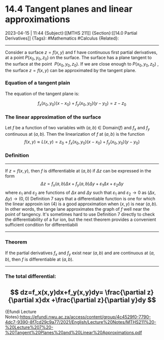 # 14.4 Tangent planes and linear approximations
2023-04-15 | 11:44
{Subject}:[[MTHS 211]]
{Section}:[[14.0 Partial Derivatives]]
{Tags}: #Mathematics #Calculus 
{Related}:

--- 
Consider a surface $z=f(x,y)$ and f have continuous first partial derivatives, at a point $P(x_0,y_0,z_0)$ on the surface. The surface has a plane tangent to the surface at the point  $P(x_0,y_0,z_0)$. If we are close enough to $P(x_0,y_0,z_0)$ , the surface $z=f(x,y)$ can be approximated by the tangent plane.
### Equation of a tangent plain

The equation of the tangent plane is:

$$ f_x(x_0,y_0)(x−x_0)+f_y(x_0,y_0)(y−y_0)=z−z_0 $$

### The linear approximation of the surface

Let $f$ be a function of two variables with $(a,b)$ $\in$ Domain($f$) and $f_x$ and $f_y$ continuous at $(a,b)$. Then the linearization of $f$ at $(a,b)$ is the function $$ f(x,y)≈L(x,y)=z_0+f_x(x_0,y_0)(x−x_0)+f_y(x_0,y_0)(y−y_0) $$
### Definition 

---
If $z=f(x, y)$, then $f$ is differentiable at $(a, b)$ if $\Delta z$ can be expressed in the form
$$
\Delta z=f_x(a, b) \Delta x+f_y(a, b) \Delta y+\varepsilon_1 \Delta x+\varepsilon_2 \Delta y
$$
where $\varepsilon_1$ and $\varepsilon_2$ are functions of $\Delta x$ and $\Delta y$ such that $\varepsilon_1$ and $\varepsilon_2 \rightarrow 0$ as $(\Delta x, \Delta y) \rightarrow(0,0)$
Definition 7 says that a differentiable function is one for which the linear approxin ion (4) is a good approximation when $(x, y)$ is near $(a, b)$. In other words, the tange lane approximates the graph of $f$ well near the point of tangency.
It's sometimes hard to use Definition 7 directly to check the differentiability of a fur ion, but the next theorem provides a convenient sufficient condition for differentiabili

---
### Theorem
If the partial derivatives $f_x$ and $f_y$ exist near $(a, b)$ and are continuous at $(a, b)$, then $f$ is differentiable at $(a, b)$.

---
### The total differential:

$$ dz=f_x(x,y)dx+f_y(x,y)dy= \frac{\partial z}{\partial x}dx +\frac{\partial z}{\partial y}dy $$
--- 
{Efundi Lecture Notes}:https://efundi.nwu.ac.za/access/content/group/4c4529f0-7790-4dc7-9390-8f7cd29c9a77/2021/English/Lecture%20Notes/MTHS211%20-%20Lecture%207%20-%20Tangent%20Planes%20and%20Linear%20Approximations.pdf